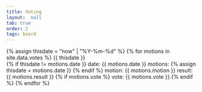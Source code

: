 ```yaml
---
title: Voting
layout:  null
tab: true
order: 2
tags: board
---
```



<!-- List motions as paragraphs -->
{% assign thisdate = "now" | "%Y-%m-%d" %}
{% for motions in site.data.votes %}
{{ thisdate }}<br>
  {% if thisdate != motions.date }}
  date: {{ motions.date }}
  motions:
    {% assign thisdate = motions.date }}
  {% endif %}
     motion: {{ motions.motion }}
     result: {{ motions.result }}
     {% if motions.vote %} vote: {{ motions.vote }}.{% endif %}
{% endfor %}
